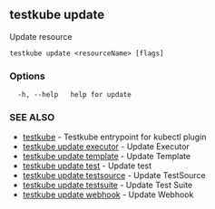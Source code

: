 ## testkube update

Update resource

```
testkube update <resourceName> [flags]
```

### Options

```
  -h, --help   help for update
```

### SEE ALSO

* [testkube](testkube.md)	 - Testkube entrypoint for kubectl plugin
* [testkube update executor](testkube_update_executor.md)	 - Update Executor
* [testkube update template](testkube_update_template.md)	 - Update Template
* [testkube update test](testkube_update_test.md)	 - Update test
* [testkube update testsource](testkube_update_testsource.md)	 - Update TestSource
* [testkube update testsuite](testkube_update_testsuite.md)	 - Update Test Suite
* [testkube update webhook](testkube_update_webhook.md)	 - Update Webhook

